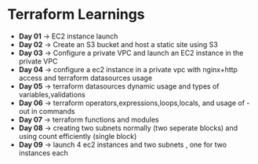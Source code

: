 # Terraform Learnings
- **Day 01** → EC2 instance launch  
- **Day 02** → Create an S3 bucket and host a static site using S3  
- **Day 03** → Configure a private VPC and launch an EC2 instance in the private VPC
- **Day 04** → configure a ec2 instance in a private vpc with nginx+http access and terraform datasources usage
- **Day 05** → terraform datasources dynamic usage and types of variables,validations
- **Day 06** → terraform operators,expressions,loops,locals, and usage of -out in commands
- **Day 07** → terraform functions and modules
- **Day 08** → creating two subnets normally (two seperate blocks) and using count efficiently (single block)
- **Day 09** → launch 4 ec2 instances and two subnets , one for two instances each 